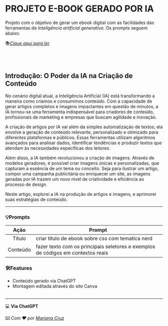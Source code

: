 # PROJETO E-BOOK GERADO POR IA

Projeto com o objetivo de gerar um ebook digital com as facilidades das ferramentas de _Inteligência artificial generativa_. Os prompts seguem abaixo.

📚[_Cique aqui para ler_](https://www.canva.com/design/DAGOUge90nw/6t6_eyo6iECt1PfLt2C1Ow/view?utm_content=DAGOUge90nw&utm_campaign=designshare&utm_medium=link&utm_source=editor)

<br><br>

## Introdução: O Poder da IA na Criação de Conteúdo

No cenário digital atual, a Inteligência Artificial (IA) está transformando a maneira como criamos e consumimos conteúdo. Com a capacidade de gerar artigos completos e imagens impactantes em questão de minutos, a IA tornou-se uma ferramenta indispensável para criadores de conteúdo, profissionais de marketing e empresas que buscam agilidade e inovação.

A criação de artigos por IA vai além da simples automatização de textos; ela envolve a geração de conteúdo relevante, personalizado e otimizado para diferentes plataformas e públicos. Essas ferramentas utilizam algoritmos avançados para analisar dados, identificar tendências e produzir textos que atendam às necessidades específicas dos leitores.

Além disso, a IA também revolucionou a criação de imagens. Através de modelos geradores, é possível criar imagens únicas e personalizadas, que capturam a essência de um tema ou conceito. Seja para ilustrar um artigo, compor uma campanha publicitária ou enriquecer um site, as imagens geradas por IA trazem um novo nível de criatividade e eficiência ao processo de design.

Neste artigo, explorei a IA na produção de artigos e imagens, e aprimorei suas estratégias de conteúdo.

----------------

### 💡Prompts

|   Ação   | Prompt                                                                                                                                                                                                                                                                         |
| :------: | ------------------------------------------------------------------------------------------------------------------------------------------------------------------------------------------------------------------------------------------------------------------------------ |
|  Título  | criar titulo de ebook sobre css com tematica nerd                                                        |
| Conteúdo | fazer texto com os principais seletores e exemplos de códigos em contextos reais |


### 🛠️Features

- Conteúdo gerado via ChatGPT
- Montagem editada através do site Canva
<br><br>
-------------

💻 **Via ChatGPT**

⌨️ _Com ❤️ por_ [_Mariana Cruz_](https://github.com/mari-coding)
